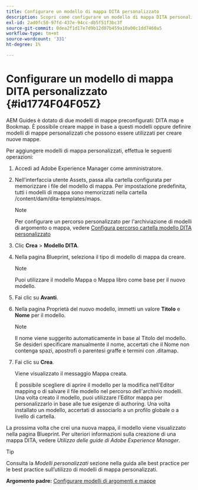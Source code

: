 ```yaml
---
title: Configurare un modello di mappa DITA personalizzato
description: Scopri come configurare un modello di mappa DITA personalizzato
exl-id: 2ad0fc50-97fd-437e-94cc-db5f51f3bc3f
source-git-commit: 0dea2f1d17e7d9b12d07b459a10a00c1dd7460a5
workflow-type: tm+mt
source-wordcount: '331'
ht-degree: 1%

---
```


# Configurare un modello di mappa DITA personalizzato {#id1774F04F05Z}

AEM Guides è dotato di due modelli di mappe preconfigurati: DITA map e Bookmap. È possibile creare mappe in base a questi modelli oppure definire modelli di mappe personalizzati che possono essere utilizzati per creare nuove mappe.

Per aggiungere modelli di mappa personalizzati, effettua le seguenti operazioni:

1. Accedi ad Adobe Experience Manager come amministratore.

1. Nell’interfaccia utente Assets, passa alla cartella configurata per memorizzare i file del modello di mappa. Per impostazione predefinita, tutti i modelli di mappa sono memorizzati nella cartella /content/dam/dita-templates/maps.

   >[!NOTE]
   >
   > Per configurare un percorso personalizzato per l&#39;archiviazione di modelli di argomento o mappa, vedere [Configura percorso cartella modello DITA personalizzato](conf-template-tags-custom-dita-topic-template.md#id191LCF0095Z)

1. Clic **Crea** \> **Modello DITA**.

1. Nella pagina Blueprint, seleziona il tipo di modello di mappa da creare.

   >[!NOTE]
   >
   > Puoi utilizzare il modello Mappa o Mappa libro come base per il nuovo modello.

1. Fai clic su **Avanti**.

1. Nella pagina Proprietà del nuovo modello, immetti un valore **Titolo** e **Nome** per il modello.

   >[!NOTE]
   >
   > Il nome viene suggerito automaticamente in base al Titolo del modello. Se desideri specificare manualmente il nome, accertati che il Nome non contenga spazi, apostrofi o parentesi graffe e termini con .ditamap.

1. Fai clic su **Crea**.

   Viene visualizzato il messaggio Mappa creata.

   È possibile scegliere di aprire il modello per la modifica nell&#39;Editor mapping o di salvare il file modello nel percorso dell&#39;archivio modelli. Una volta creato il modello, puoi utilizzare l’Editor mappa per personalizzarlo in base alle tue esigenze di authoring. Una volta installato un modello, accertati di associarlo a un profilo globale o a livello di cartella.


La prossima volta che crei una nuova mappa, il modello viene visualizzato nella pagina Blueprint. Per ulteriori informazioni sulla creazione di una mappa DITA, vedere *Utilizzo delle guide di Adobe Experience Manager*.

>[!TIP]
>
> Consulta la *Modelli personalizzati* sezione nella guida alle best practice per le best practice sull’utilizzo di modelli di mappa personalizzati.

**Argomento padre:** [Configurare modelli di argomenti e mappe](conf-template-tags.md)
